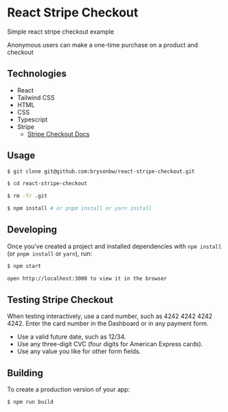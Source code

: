 # React Stripe Checkout 

Simple react stripe checkout example

Anonymous users can make a one-time purchase on a product and checkout

## Technologies
- React 
- Tailwind CSS
- HTML
- CSS
- Typescript
- Stripe
  - [Stripe Checkout Docs](https://stripe.com/docs/payments/checkout)    

## Usage

```bash
$ git clone git@github.com:brysonbw/react-stripe-checkout.git

$ cd react-stripe-checkout

$ rm -fr .git

$ npm install # or pnpm install or yarn install
```

## Developing

Once you've created a project and installed dependencies with `npm install` (or `pnpm install` or `yarn`), run:

```bash
$ npm start

open http://localhost:3000 to view it in the browser
```

## Testing Stripe Checkout

When testing interactively, use a card number, such as 4242 4242 4242 4242. Enter the card number in the Dashboard or in any payment form.

- Use a valid future date, such as 12/34.
- Use any three-digit CVC (four digits for American Express cards).
- Use any value you like for other form fields.


## Building

To create a production version of your app:

```bash
$ npm run build
```